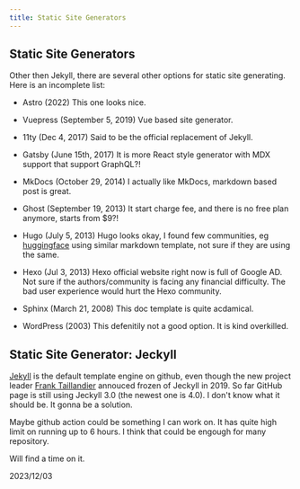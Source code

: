 ```yaml
---
title: Static Site Generators
--- 
```


## Static Site Generators

Other then Jekyll, there are several other options for static site generating. Here is an incomplete
list:

- Astro (2022)
  This one looks nice.

- Vuepress (September 5, 2019)
  Vue based site generator.

- 11ty (Dec 4, 2017)
  Said to be the official replacement of Jekyll.

- Gatsby (June 15th, 2017)
  It is more React style generator with MDX support that support GraphQL?!

- MkDocs (October 29, 2014)
  I actually like MkDocs, markdown based post is great.

- Ghost (September 19, 2013)
  It start charge fee, and there is no free plan anymore, starts from $9?!

- Hugo (July 5, 2013)
  Hugo looks okay, I found few communities, eg [huggingface](https://huggingface.co/) using similar markdown template,
  not sure if they are using the same.

- Hexo (Jul 3, 2013)
  Hexo official website right now is full of Google AD. Not sure if the authors/community is facing any
  financial difficulty. The bad user experience would hurt the Hexo community.

- Sphinx (March 21, 2008)
  This doc template is quite acdamical.

- WordPress (2003)
  This defenitily not a good option. It is kind overkilled.

## Static Site Generator: Jeckyll

[Jekyll](https://en.wikipedia.org/wiki/Jekyll_(software)) is the default template engine on github, 
even though the new project leader [Frank Taillandier](https://jekyllrb.com/news/2021/09/14/goodbye-dear-frank/)
annouced frozen of Jeckyll in 2019. So far GitHub page is still using Jeckyll 3.0 (the newest one 
is 4.0). I don't know what it should be. It gonna be a solution.

Maybe github action could be something I can work on. It has quite high limit on running up to 6 hours.
I think that could be engough for many repository.

Will find a time on it.

2023/12/03
